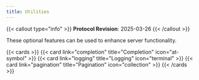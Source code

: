 ```yaml
---
title: Utilities
---
```


{{< callout type="info" >}} **Protocol Revision**: 2025-03-26 {{< /callout >}}

These optional features can be used to enhance server functionality.

{{< cards >}} {{< card link="completion" title="Completion" icon="at-symbol" >}}
{{< card link="logging" title="Logging" icon="terminal" >}}
{{< card link="pagination" title="Pagination" icon="collection" >}} {{< /cards >}}

